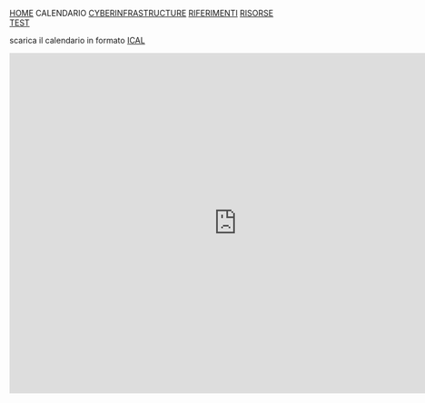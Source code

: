 [HOME](https://simlabunipr.github.io/) CALENDARIO  [CYBERINFRASTRUCTURE](https://simlabunipr.github.io/hubzero.html)  [RIFERIMENTI](https://simlabunipr.github.io/riferimenti.html) [RISORSE](https://simlabunipr.github.io/risorse.html) [TEST](https://simlabunipr.github.io/test.html)


scarica il calendario in formato [ICAL](https://calendar.google.com/calendar/ical/1lesb1h4g6i0h6gambvkhjhlj8%40group.calendar.google.com/public/basic.ics)

<iframe src="https://calendar.google.com/calendar/embed?src=1lesb1h4g6i0h6gambvkhjhlj8%40group.calendar.google.com&ctz=Europe%2FRome" style="border: 0" width="800" height="600" frameborder="0" scrolling="no"></iframe>

